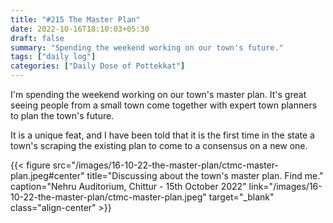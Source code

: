 ```yaml
---
title: "#215 The Master Plan"
date: 2022-10-16T18:10:03+05:30
draft: false
summary: "Spending the weekend working on our town's future."
tags: ["daily log"]
categories: ["Daily Dose of Pottekkat"]
---
```


I'm spending the weekend working on our town's master plan. It's great seeing people from a small town come together with expert town planners to plan the town's future.

It is a unique feat, and I have been told that it is the first time in the state a town's scraping the existing plan to come to a consensus on a new one.

{{< figure src="/images/16-10-22-the-master-plan/ctmc-master-plan.jpeg#center" title="Discussing about the town's master plan. Find me." caption="Nehru Auditorium, Chittur - 15th October 2022" link="/images/16-10-22-the-master-plan/ctmc-master-plan.jpeg" target="_blank" class="align-center" >}}
